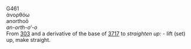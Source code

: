 <body>
  <p>G461<br>  ἀνορθόω  <br> anorthoō  <br><i>an-orth-o‘-o </i><br>From <a href="g0303.htm">303</a> and a derivative of the base of <a href="g3717.htm">3717</a>  to <i>straighten</i> <i>up:</i> - lift (set) up, make straight.<br></p>
 </body>